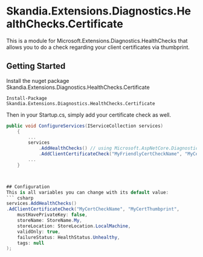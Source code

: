 # Skandia.Extensions.Diagnostics.HealthChecks.Certificate
This is a module for Microsoft.Extensions.Diagnostics.HealthChecks that allows you to do a check regarding your client certificates via thumbprint.

## Getting Started
Install the nuget package Skandia.Extensions.Diagnostics.HealthChecks.Certificate
```
Install-Package Skandia.Extensions.Diagnostics.HealthChecks.Certificate
```
Then in your Startup.cs, simply add your certificate check as well.
``` csharp
public void ConfigureServices(IServiceCollection services)
    {
        ...
        services
            .AddHealthChecks() // using Microsoft.AspNetCore.Diagnostics.HealthChecks
            .AddClientCertificateCheck("MyFriendlyCertCheckName", "MyCertThumbprint"); // using Skandia.Extensions.Diagnostics.HealthChecks.Certificate
        ...
    }



## Configuration
This is all variables you can change with its default value:
``` csharp
services.AddHealthChecks()
.AdClientCertificateCheck("MyCertCheckName", "MyCertThumbprint",
    mustHavePrivateKey: false,
    storeName: StoreName.My,
    storeLocation: StoreLocation.LocalMachine,
    validOnly: true,
    failureStatus: HealthStatus.Unhealthy,
    tags: null
);
```

